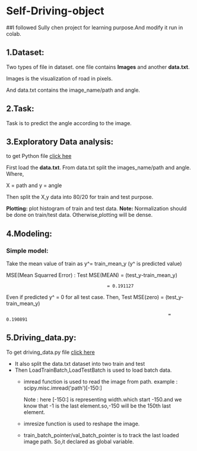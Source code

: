 # Self-Driving-object

##I followed Sully chen project for learning purpose.And modify it run in colab.

## 1.Dataset: 

Two types of file in dataset. one file contains **Images** and another **data.txt**.

Images is the visualization of road in pixels.

And data.txt contains the image_name/path and angle.

## 2.Task:

Task is to predict the angle according to the image. 

## 3.Exploratory Data analysis: 

to get Python file [click hee](https://github.com/hiddenntreasure/Self-Driving-object/blob/master/EDA.ipynb)

First load the **data.txt**. From data.txt split the images_name/path and angle. Where,

X = path and y = angle

Then split the X,y data into 80/20 for train and test purpose.

**Plotting:** plot histogram of train and test data. **Note:** Normalization should be done on train/test data. Otherwise,plotting will be dense.

## 4.Modeling:

### Simple model:

Take the mean value of train as y^= train_mean_y (y^ is predicted value)

MSE(Mean Squarred Error) : Test MSE(MEAN) = (test_y-train_mean_y)

                                          = 0.191127

Even if predicted y^ = 0 for all test case. Then, Test MSE(zero) = (test_y-train_mean_y) 
                                                                 
                                                                 = 0.190891

## 5.Driving_data.py:

To get driving_data.py file [click here](https://github.com/hiddenntreasure/Self-Driving-object/blob/master/driving_data_py.ipynb)

- It also split the data.txt dataset into two train and test
- Then LoadTrainBatch,LoadTestBatch is used to load batch data. 
  - imread function is used to read the image from path. example : scipy.misc.imread('path')[-150:]
  
    Note : here [-150:] is representing width.which start -150.and we know that -1 is the last element.so,-150 will be the 150th last element.
  - imresize function is used to reshape the image.
  - train_batch_pointer/val_batch_pointer is to track the last loaded image path. So,it declared as global variable.
